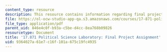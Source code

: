 ```yaml
---
content_type: resource
description: This resource contains information regarding final project assignment
file: https://ol-ocw-studio-app-qa.s3.amazonaws.com/courses/17-871-political-science-laboratory-spring-2012/9364027a61e7c16f101a675c19fc4935_MIT17_871S12_Final.pdf
file_type: application/pdf
parent_uid: 846e4c0f-b93a-c5be-d4cc-8ea768b09826
resourcetype: Document
title: '17.871 Political Science Laboratory: Final Project Assignment'
uid: 9364027a-61e7-c16f-101a-675c19fc4935
---
```

